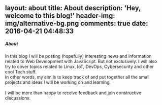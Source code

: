 layout: about
title: About
description: 'Hey, welcome to this blog!'
header-img: img/alternative-bg.png
comments: true
date: 2016-04-21 04:48:33
---
##### About

In this blog I will be posting (hopefully) interesting news and information related to Web Development with JavaScript. But not exclusively. I will also try to cover topics related to Linux, IoT, DevOps, Cybersecurity and other cool Tech stuff. <br>
In other words, my aim is to keep track of and put together all the small projects and ideas I will be working on and learning.
<br><br>
I will be more than happy to receive feedback and join constructive discussions.

